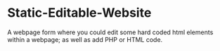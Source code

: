 # Static-Editable-Website
A webpage form where you could edit some hard coded html elements within a webpage; as well as add PHP or HTML code.
